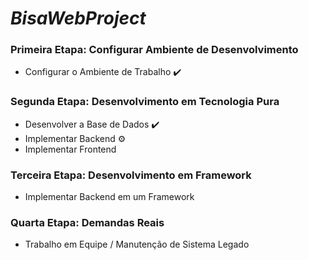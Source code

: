 # _BisaWebProject_

### **Primeira Etapa: Configurar Ambiente de Desenvolvimento**

- Configurar o Ambiente de Trabalho ✔️

### **Segunda Etapa: Desenvolvimento em Tecnologia Pura**

- Desenvolver a Base de Dados ✔️
- Implementar Backend ⚙️
- Implementar Frontend 


### **Terceira Etapa: Desenvolvimento em Framework**

- Implementar Backend em um Framework 

### **Quarta Etapa: Demandas Reais**

- Trabalho em Equipe / Manutenção de Sistema Legado
